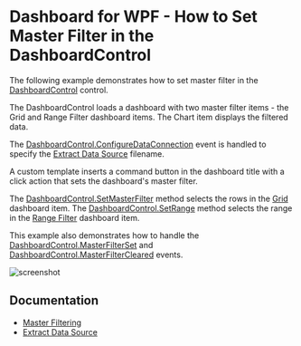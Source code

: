 # Dashboard for WPF - How to Set Master Filter in the DashboardControl

The following example demonstrates how to set master filter in the [DashboardControl](https://docs.devexpress.com/Dashboard/DevExpress.DashboardWpf.DashboardControl) control.

The DashboardControl loads a dashboard with two master filter items - the Grid and Range Filter dashboard items. The Chart item displays the filtered data.  

The [DashboardControl.ConfigureDataConnection](https://docs.devexpress.com/Dashboard/DevExpress.DashboardWpf.DashboardControl.ConfigureDataConnection) event is handled to specify the [Extract Data Source](https://docs.devexpress.com/Dashboard/115900/creating-dashboards/creating-dashboards-in-the-winforms-designer/providing-data/extract-data-source) filename.

A custom template inserts a command button in the dashboard title with a click action that sets the dashboard's master filter.

The [DashboardControl.SetMasterFilter](https://docs.devexpress.com/Dashboard/DevExpress.DashboardWpf.DashboardControl.SetMasterFilter.overloads) method selects the rows in the [Grid]( https://docs.devexpress.com/Dashboard/15150)  dashboard item. The [DashboardControl.SetRange](https://docs.devexpress.com/Dashboard/DevExpress.DashboardWpf.DashboardControl.SetRange.overloads) method selects the range in the [Range Filter](https://docs.devexpress.com/Dashboard/15265) dashboard item.

This example also demonstrates how to handle the [DashboardControl.MasterFilterSet](https://docs.devexpress.com/Dashboard/DevExpress.DashboardWpf.DashboardControl.MasterFilterSet) and [DashboardControl.MasterFilterCleared](https://docs.devexpress.com/Dashboard/DevExpress.DashboardWpf.DashboardControl.MasterFilterCleared) events.

![screenshot](https://github.com/DevExpress-Examples/wpf-dashboard-how-to-set-master-filter/blob/18.2.4%2B/images/screenshot.png)

## Documentation

- [Master Filtering](https://docs.devexpress.com/Dashboard/400011/wpf-viewer/manage-interactivity-capabilities#master-filtering)
- [Extract Data Source](https://docs.devexpress.com/Dashboard/115900/winforms-dashboard/winforms-designer/create-dashboards-in-the-winforms-designer/providing-data/extract-data-source)

